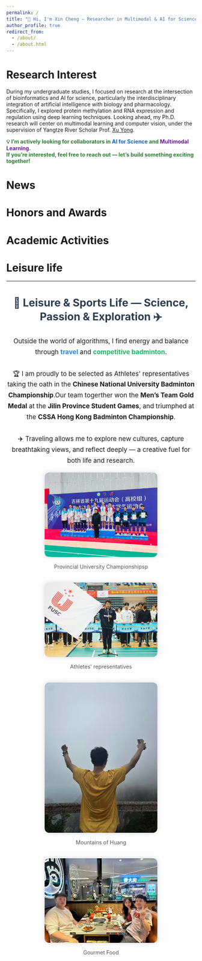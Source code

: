 ```yaml
---
permalink: /
title: "👋 Hi, I'm Xin Cheng — Researcher in Multimodal & AI for Science🚀"
author_profile: true
redirect_from: 
  - /about/
  - /about.html
---
```


<!-- This is the front page of a website that is powered by the [Academic Pages template](https://github.com/academicpages/academicpages.github.io) and hosted on GitHub pages. [GitHub pages](https://pages.github.com) is a free service in which websites are built and hosted from code and data stored in a GitHub repository, automatically updating when a new commit is made to the repository. This template was forked from the [Minimal Mistakes Jekyll Theme](https://mmistakes.github.io/minimal-mistakes/) created by Michael Rose, and then extended to support the kinds of content that academics have: publications, talks, teaching, a portfolio, blog posts, and a dynamically-generated CV. You can fork [this template](https://github.com/academicpages/academicpages.github.io) right now, modify the configuration and markdown files, add your own PDFs and other content, and have your own site for free, with no ads! -->

Research Interest
======
During my undergraduate studies, I focused on research at the intersection of bioinformatics and AI for science, particularly the interdisciplinary integration of artificial intelligence with biology and pharmacology. Specifically, I explored protein methylation and RNA expression and regulation using deep learning techniques. Looking ahead, my Ph.D. research will center on multimodal learning and computer vision, under the supervision of Yangtze River Scholar Prof. [Xu Yong](https://faculty.hitsz.edu.cn/xuyong). 
<!-- <div style="border: 2px solid #4CAF50; border-radius: 10px; padding: 15px; background-color: #f9fff9; font-size: 18px;"> -->
  <p style="font-weight: bold; color: #2e7d32;">
    💡 <strong>I’m actively looking for collaborators</strong> in <span style="color:#1565c0;">AI for Science</span> and <span style="color:#6a1b9a;">Multimodal Learning</span>.<br>
    If you’re interested, feel free to <strong>reach out</strong> — let’s build something exciting together!
  </p>
<!-- </div> -->

News
======



Honors and Awards
======



Academic Activities
======

<!-- 
Selected Paper
====== -->
<!-- Research Experience
======
During my undergraduate studies at Jilin University, I received professional training in scientific research. As the team leader in the University Student Innovation and Entrepreneurship Competition, I led my team to complete a project titled “Main Document Extraction and Document Attribute Classification Methods Based on Deep Learning.” This project focuses on techniques for classifying articles based on their main content. Using comprehensive layout analysis methods, the document is divided into smaller regions. We apply the Faster R-CNN algorithm to extract and classify features from each region, then integrate the features of multiple regions within the document to form the document’s overall features, achieving the goals of classification and main content extraction.

My undergraduate thesis was titled “Prediction of Protein Methylation Sites Based on a Dense Convolutional Framework.” This project was completed under the funding of the National Natural Science Foundation of China (NSFC 62272192), which was approved by my supervisor. The quality of the thesis was high, and I was awarded the 2024 Excellent Undergraduate Thesis Award by Jilin University. A scientific paper based on this project has been accepted for inclusion in the IEEE 2024 Bioinformatics and Biomedical International Conference (CCF-B) workshop. -->

<!-- Publication
====== -->

Leisure life
======

<hr>

<h2 align="center" style="color:#2c3e50; font-size: 28px; font-weight: bold;">
  🏸 Leisure & Sports Life — Science, Passion & Exploration ✈️
</h2>

<p align="center" style="font-size:17px; max-width: 800px; margin: 0 auto; line-height:1.7;">
  Outside the world of algorithms, I find energy and balance through <strong style="color:#2e86de;">travel</strong> and <strong style="color:#28b463;">competitive badminton</strong>.
  <br><br>
  🏆 I am proudly to be selected as Athletes' representatives taking the oath in the <strong>Chinese National University Badminton Championship</strong>.Our team togerther won the <strong>Men’s Team Gold Medal</strong> at the <strong>Jilin Province Student Games</strong>, and triumphed at the <strong>CSSA Hong Kong Badminton Championship</strong>.
  <br><br>
  ✈️ Traveling allows me to explore new cultures, capture breathtaking views, and reflect deeply — a creative fuel for both life and research.
</p>

<br>

<!-- Photo Grid -->
<div style="display: flex; flex-wrap: wrap; justify-content: center; gap: 20px;">

  <!-- Badminton 1 -->
  <div>
    <img src="/images/badminton1.jpg" alt="Badminton 1" style="width: 300px; border-radius: 12px; box-shadow: 0px 0px 12px rgba(0,0,0,0.15);">
    <p align="center" style="font-size:14px; color:#555;">Provincial University Championshipsp</p>
  </div>

  <!-- Badminton 2 -->
  <div>
    <img src="/images/badminton2.jpg" alt="Badminton 2" style="width: 300px; border-radius: 12px; box-shadow: 0px 0px 12px rgba(0,0,0,0.15);">
    <p align="center" style="font-size:14px; color:#555;">Athletes' representatives</p>
  </div>

  <!-- Travel 1 -->
  <div>
    <img src="/images/travel1.jpg" alt="Travel 1" style="width: 300px; border-radius: 12px; box-shadow: 0px 0px 12px rgba(0,0,0,0.15);">
    <p align="center" style="font-size:14px; color:#555;">Mountains of Huang</p>
  </div>

  <!-- Travel 2 -->
  <div>
    <img src="/images/travel2.jpg" alt="Travel 2" style="width: 300px; border-radius: 12px; box-shadow: 0px 0px 12px rgba(0,0,0,0.15);">
    <p align="center" style="font-size:14px; color:#555;">Gourmet Food</p>
  </div>

</div>

<!-- Create content & metadata
------
For site content, there is one markdown file for each type of content, which are stored in directories like _publications, _talks, _posts, _teaching, or _pages. For example, each talk is a markdown file in the [_talks directory](https://github.com/academicpages/academicpages.github.io/tree/master/_talks). At the top of each markdown file is structured data in YAML about the talk, which the theme will parse to do lots of cool stuff. The same structured data about a talk is used to generate the list of talks on the [Talks page](https://academicpages.github.io/talks), each [individual page](https://academicpages.github.io/talks/2012-03-01-talk-1) for specific talks, the talks section for the [CV page](https://academicpages.github.io/cv), and the [map of places you've given a talk](https://academicpages.github.io/talkmap.html) (if you run this [python file](https://github.com/academicpages/academicpages.github.io/blob/master/talkmap.py) or [Jupyter notebook](https://github.com/academicpages/academicpages.github.io/blob/master/talkmap.ipynb), which creates the HTML for the map based on the contents of the _talks directory). -->

<!-- **Markdown generator** -->

<!-- The repository includes [a set of Jupyter notebooks](https://github.com/academicpages/academicpages.github.io/tree/master/markdown_generator
) that converts a CSV containing structured data about talks or presentations into individual markdown files that will be properly formatted for the Academic Pages template. The sample CSVs in that directory are the ones I used to create my own personal website at stuartgeiger.com. My usual workflow is that I keep a spreadsheet of my publications and talks, then run the code in these notebooks to generate the markdown files, then commit and push them to the GitHub repository. -->
<!-- 
How to edit your site's GitHub repository
------
Many people use a git client to create files on their local computer and then push them to GitHub's servers. If you are not familiar with git, you can directly edit these configuration and markdown files directly in the github.com interface. Navigate to a file (like [this one](https://github.com/academicpages/academicpages.github.io/blob/master/_talks/2012-03-01-talk-1.md) and click the pencil icon in the top right of the content preview (to the right of the "Raw | Blame | History" buttons). You can delete a file by clicking the trashcan icon to the right of the pencil icon. You can also create new files or upload files by navigating to a directory and clicking the "Create new file" or "Upload files" buttons. 

Example: editing a markdown file for a talk
![Editing a markdown file for a talk](/images/editing-talk.png)

 -->
